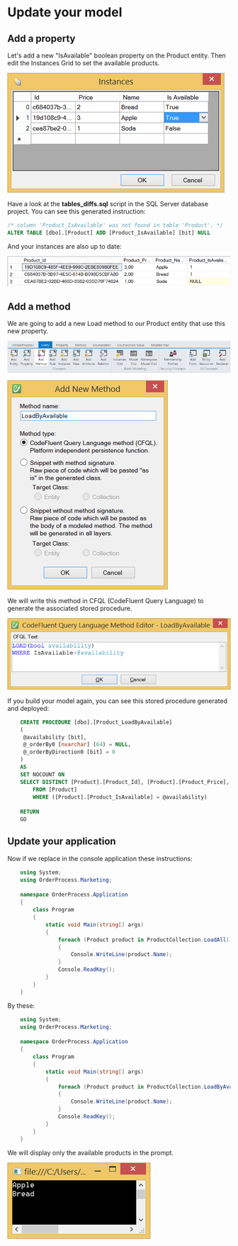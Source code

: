 # Update your model

## Add a property

Let's add a new "IsAvailable" boolean property on the Product entity. Then edit the Instances Grid to set the available products.

![](img/getting-started/update-your-model-01.png)

Have a look at the **tables_diffs.sql** script in the SQL Server database project. You can see this generated instruction:
```sql
/* column 'Product_IsAvailable' was not found in table 'Product'. */
ALTER TABLE [dbo].[Product] ADD [Product_IsAvailable] [bit] NULL
```
And your instances are also up to date:

![](img/getting-started/update-your-model-02.png)


## Add a method

We are going to add a new Load method to our Product entity that use this new property.

![](img/getting-started/update-your-model-03.png)

![](img/getting-started/update-your-model-04.png)

We will write this method in CFQL (CodeFluent Query Language) to generate the associated stored procedure.

![](img/getting-started/update-your-model-05.png)

If you build your model again, you can see this stored procedure generated and deployed:

```sql
    CREATE PROCEDURE [dbo].[Product_LoadByAvailable]
    (
     @availability [bit],
     @_orderBy0 [nvarchar] (64) = NULL,
     @_orderByDirection0 [bit] = 0
    )
    AS
    SET NOCOUNT ON
    SELECT DISTINCT [Product].[Product_Id], [Product].[Product_Price], [Product].[Product_Name], [Product].[Product_IsAvailable], [Product].[_trackLastWriteTime], [Product].[_trackCreationTime], [Product].[_trackLastWriteUser], [Product].[_trackCreationUser], [Product].[_rowVersion] 
        FROM [Product]
        WHERE ([Product].[Product_IsAvailable] = @availability)
    
    RETURN
    GO
```

## Update your application

Now if we replace in the console application these instructions:

```csharp
    using System;
    using OrderProcess.Marketing;
    
    namespace OrderProcess.Application
    {
        class Program
        {
            static void Main(string[] args)
            {
                foreach (Product product in ProductCollection.LoadAll())
                {
                    Console.WriteLine(product.Name);
                }
                Console.ReadKey();
            }
        }
    }
```

By these:

```csharp
    using System;
    using OrderProcess.Marketing;
    
    namespace OrderProcess.Application
    {
        class Program
        {
            static void Main(string[] args)
            {
                foreach (Product product in ProductCollection.LoadByAvailable(true))
                {
                    Console.WriteLine(product.Name);
                }
                Console.ReadKey();
            }
        }
    }
```

We will display only the available products in the prompt.

![](img/getting-started/update-your-model-06.png)
